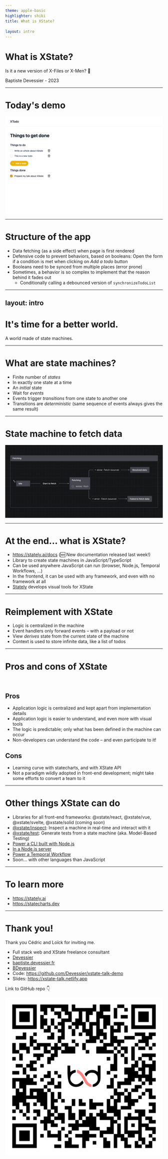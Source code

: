 ```yaml
---
theme: apple-basic
highlighter: shiki
title: What is XState?

layout: intro
---
```


# What is XState?

Is it a new version of X-Files or X-Men? 🤔

<div class="absolute bottom-10">
  <span class="font-700">
    Baptiste Devessier - 2023
  </span>
</div>

<!--
The last comment block of each slide will be treated as slide notes. It will be visible and editable in Presenter Mode along with the slide. [Read more in the docs](https://sli.dev/guide/syntax.html#notes)
-->

---

# Today's demo

<a href="https://xstate-talk-todo-app.netlify.app" target="_blank">

![](/Demo.png)

</a>

---

# Structure of the app

- Data fetching (as a side effect) when page is first rendered
- Defensive code to prevent behaviors, based on booleans: Open the form if a condition is met when clicking on *Add a todo* button
- Booleans need to be synced from multiple places (error prone)
- Sometimes, a behavior is so complex to implement that the reason behind it fades out
  - Conditionally calling a debounced version of `synchronizeTodoList`

<!--
Open VSCode with code for /without-xstate page

- Date fetching
- Prevent from opening the form during initial loading
- Need to 
-->

---
layout: intro
---

# It's time for a better world.

A world made of state machines.

---

# What are state machines?

- Finite number of *states*
- In exactly one state at a time
- An *initial* state
- Wait for *events*
- Events trigger *transitions* from one state to another one
- Transitions are *deterministic* (same sequence of events always gives the same result)

---

# State machine to fetch data

<a href="https://stately.ai/registry/editor/6fa98cfb-fe39-4479-a6a6-2db09dc872d1?machineId=d530e75e-35d7-4e78-a67f-56f6b64b6eab" target="_blank">

![](/Machine.png)

</a>

---

# At the end... what is XState?

- https://stately.ai/docs (🆕 New documentation released last week!)
- Library to create state machines in JavaScript/TypeScript
- Can be used anywhere JavaScript can run (browser, Node.js, Temporal Workflows, ...)
- In the frontend, it can be used with any framework, and even with no framework at all
- [Stately](https://stately.ai) develops visual tools for XState

---

# Reimplement with XState

- Logic is centralized in the machine
- Event handlers only forward events – with a payload or not
- View *derives* state from the current state of the machine
- Context is used to store infinite data, like a list of todos

---

# Pros and cons of XState

<br>

<div class="grid grid-cols-2">
<div>

## Pros

- Application logic is centralized and kept apart from implementation details
- Application logic is easier to understand, and even more with visual tools
- The logic is predictable; only what has been defined in the machine can occur
- Non-developers can understand the code – and even participate to it!

</div>

<div>

## Cons

- Learning curve with statecharts, and with XState API
- Not a paradigm wildly adopted in front-end development; might take some efforts to convert a team to it

</div>
</div>

---

# Other things XState can do

- Libraries for all front-end frameworks: @xstate/react, @xstate/vue, @xstate/svelte, @xstate/solid (coming soon)
- [@xstate/inspect](https://stately.ai/docs/tools/inspector): Inspect a machine in real-time and interact with it
- [@xstate/test](https://stately.ai/docs/xstate/packages/xstate-test): Generate tests from a state machine (aka. Model-Based Testing)
- [Power a CLI built with Node.js](https://github.com/mattpocock/matt-cli/blob/13953df17e05213bff1f69fb1e9e416a3996171a/src/pr.ts)
- [In a Node.js server](https://youtu.be/qqyQGEjWSAw)
- [Power a Temporal Workflow](https://github.com/Devessier/temporal-electronic-signature)
- Soon... with other languages than JavaScript

---

# To learn more

- https://stately.ai
- https://statecharts.dev

---

# Thank you!

Thank you Cédric and Loïck for inviting me.

<div class="grid grid-cols-2 gap-12">

<div>

- Full stack web and XState freelance consultant
- <mdi-github /> [Devessier](https://github.com/Devessier)
- <mdi-link /> [baptiste.devessier.fr](https://baptiste.devessier.fr)
- <mdi-twitter /> [BDevessier](https://twitter.com/BDevessier)
- Code: https://github.com/Devessier/xstate-talk-demo
- Slides: https://xstate-talk.netlify.app

</div>

<div class="w-52">

Link to GitHub repo 👇

![](/qr-code.png)

</div>

</div>


